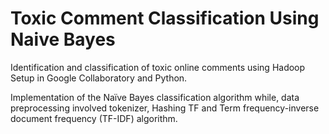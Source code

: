 # Toxic Comment Classification Using Naive Bayes

Identification and classification of toxic online comments using Hadoop Setup in Google Collaboratory and Python.

Implementation of the Naïve Bayes classification algorithm while, data preprocessing involved tokenizer, Hashing TF and Term frequency-inverse document frequency (TF-IDF) algorithm.
